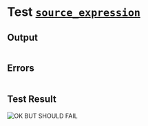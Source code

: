 # Test [`source_expression`](../doc/tests/statement_usage.md#L90)

## Output

```,plain
```

## Errors

```,plain
```

## Test Result

![OK BUT SHOULD FAIL](../doc/tests/.test/source_expression.png)
